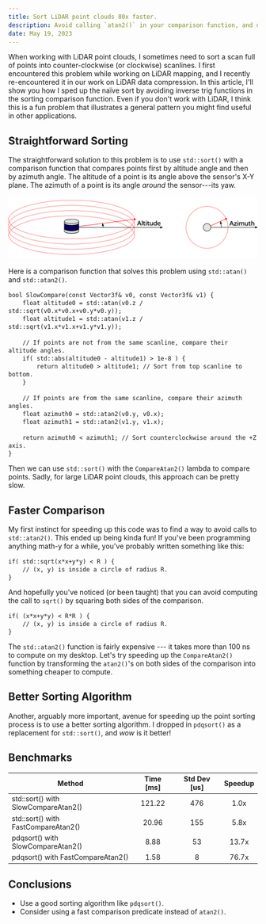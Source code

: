 ```yaml
---
title: Sort LiDAR point clouds 80x faster.
description: Avoid calling `atan2()` in your comparison function, and use a recent sorting algorithm like `pdqsort()`.
date: May 19, 2023
---
```


When working with LiDAR point clouds, I sometimes need to sort a scan full of points into counter-clockwise (or clockwise) scanlines.
I first encountered this problem while working on LiDAR mapping, and I recently re-encountered it in our work on LiDAR data compression.
In this article, I'll show you how I sped up the na&#239;ve sort by avoiding inverse trig functions in the sorting comparison function.
Even if you don't work with LiDAR, I think this is a fun problem that illustrates a general pattern you might find useful in other applications.

## Straightforward Sorting

The straightforward solution to this problem is to use `std::sort()` with a comparison function that compares points first by altitude angle and then by azimuth angle.
The altitude of a point is its angle above the sensor's X-Y plane. The azimuth of a point is its angle *around* the sensor---its yaw.

![A diagram showing the altitude and azimuth coordinates that define a LiDAR point in spherical coordinates](/posts/0000-sort-points/lidar-coordinates.svg)

Here is a comparison function that solves this problem using `std::atan()` and `std::atan2()`.

    bool SlowCompare(const Vector3f& v0, const Vector3f& v1) {
        float altitude0 = std::atan(v0.z / std::sqrt(v0.x*v0.x+v0.y*v0.y));
        float altitude1 = std::atan(v1.z / std::sqrt(v1.x*v1.x+v1.y*v1.y));

        // If points are not from the same scanline, compare their altitude angles.
        if( std::abs(altitude0 - altitude1) > 1e-8 ) {
            return altitude0 > altitude1; // Sort from top scanline to bottom.
        }

        // If points are from the same scanline, compare their azimuth angles.
        float azimuth0 = std::atan2(v0.y, v0.x);
        float azimuth1 = std::atan2(v1.y, v1.x);

        return azimuth0 < azimuth1; // Sort counterclockwise around the +Z axis.
    }

Then we can use `std::sort()` with the `CompareAtan2()` lambda to compare points.
Sadly, for large LiDAR point clouds, this approach can be pretty slow.

## Faster Comparison

My first instinct for speeding up this code was to find a way to avoid calls to `std::atan2()`.
This ended up being kinda fun!
If you've been programming anything math-y for a while, you've probably written something like this:

    if( std::sqrt(x*x+y*y) < R ) {
        // (x, y) is inside a circle of radius R.
    }

And hopefully you've noticed (or been taught) that you can avoid computing the call to `sqrt()` by squaring both sides of the comparison.

    if( (x*x+y*y) < R*R ) {
        // (x, y) is inside a circle of radius R.
    }

The `std::atan2()` function is fairly expensive --- it takes more than 100 ns to compute on my desktop.
Let's try speeding up the `CompareAtan2()` function by transforming the `atan2()`'s on both sides of the comparison into something cheaper to compute.

## Better Sorting Algorithm
Another, arguably more important, avenue for speeding up the point sorting process is to use a better sorting algorithm.
I dropped in `pdqsort()` as a replacement for `std::sort()`, and *wow* is it better!

## Benchmarks

| Method                              | Time [ms] | Std Dev [us] | Speedup |
|-------------------------------------|:---------:|:------------:|:-------:|
| std::sort() with SlowCompareAtan2() |   121.22  |      476     |   1.0x  |
| std::sort() with FastCompareAtan2() |    20.96  |      155     |   5.8x  |
| pdqsort()   with SlowCompareAtan2() |     8.88  |       53     |  13.7x  |
| pdqsort()   with FastCompareAtan2() |     1.58  |        8     |  76.7x  |

## Conclusions

* Use a good sorting algorithm like `pdqsort()`.
* Consider using a fast comparison predicate instead of `atan2()`.
